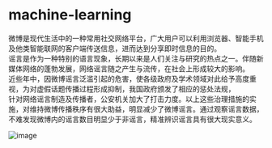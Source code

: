 # machine-learning
微博是现代生活中的一种常用社交网络平台，广大用户可以利用浏览器、智能手机及他类智能联网的客户端传送信息，进而达到分享即时信息的目的。  
谣言是作为一种特别的语言现象，长期以来是人们关注与研究的热点之一。伴随新媒体网络的蓬勃发展，网络谣言随之产生与流传，在社会上形成较大的影响。  
近些年中，因微博谣言泛滥引起的危害，使各级政府及学术领域对此给予高度重视，为对虚假话题传播过程形成抑制，我国政府颁发了相应的惩处法规，  
针对网络谣言制造及传播者，公安机关加大了打击力度。以上这些治理措施的实施，对维持微博传播秩序有很大助益，明显减少了微博谣言。通过观察谣言数据，  
不难发现微博内的谣言数目明显少于非谣言，精准辨识谣言具有很大现实意义。

![image](https://user-images.githubusercontent.com/64319718/178199409-ba5d23fc-9a18-4ae4-b915-73f0789fa70a.png)

